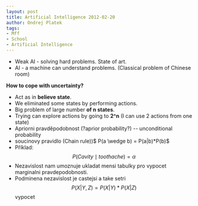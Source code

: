 ```yaml
---
layout: post
title: Artificial Intelligence 2012-02-20
author: Ondrej Platek
tags:
- Mff
- School
- Artificial Intelligence
---
```


- Weak AI - solving hard problems. State of art.
- AI - a machine can understand problems. (Classical problem of Chinese room) 

**How to cope with uncertainty?**

- Act as in **believe state**. 
- We eliminated some states by performing actions.
- Big problem of large number <strong>of n states</strong>. 
- Trying can explore actions by going to <strong> 2^n</strong> (I can use 2 actions from one state)
- Apriorni pravděpodobnost (?aprior probability?) -- unconditional probability
- soucinovy pravidlo (Chain rule))$ P(a \wedge b) = P(a|b)*P(b)$
- Příklad:  $$ P(Cavity \mid toothache) = \alpha $$ 
- Nezavislost nam umoznuje ukladat mensi tabulky pro vypocet marginalni pravdepodobnosti.
- Podminena nezavislost je castejsi a take setri $$ P(X|Y,Z) = P(X|Y)*P(X|Z) $$ vypocet
